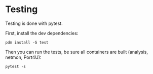 # Testing

Testing is done with pytest. 

First, install the dev dependencies:

```
pdm install -G test
```

Then you can run the tests, be sure all containers are built (analysis, netmon, Port4U):

```
pytest -s
```
